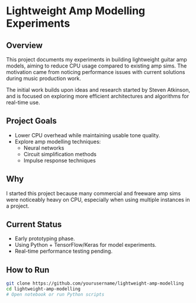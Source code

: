 # Lightweight Amp Modelling Experiments

## Overview
This project documents my experiments in building lightweight guitar amp models, aiming to reduce CPU usage compared to existing amp sims. The motivation came from noticing performance issues with current solutions during music production work.

The initial work builds upon ideas and research started by Steven Atkinson, and is focused on exploring more efficient architectures and algorithms for real-time use.

## Project Goals
- Lower CPU overhead while maintaining usable tone quality.
- Explore amp modelling techniques:
  - Neural networks
  - Circuit simplification methods
  - Impulse response techniques

## Why
I started this project because many commercial and freeware amp sims were noticeably heavy on CPU, especially when using multiple instances in a project.

## Current Status
- Early prototyping phase.
- Using Python + TensorFlow/Keras for model experiments.
- Real-time performance testing pending.

## How to Run
```bash
git clone https://github.com/yourusername/lightweight-amp-modelling
cd lightweight-amp-modelling
# Open notebook or run Python scripts
